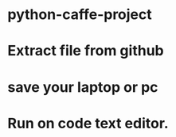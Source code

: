 # python-caffe-project
# Extract file from github
# save your laptop or pc
# Run on code text editor.
